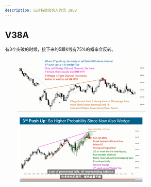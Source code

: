 ```yaml
---
description: 巴菲特给合伙人的信 1958
---
```


# V38A

有3个突破的时候，接下来的5跟K线有75%的概率会反转。

<figure><img src=".gitbook/assets/V38A01.png" alt=""><figcaption></figcaption></figure>

<figure><img src=".gitbook/assets/V38A02.png" alt=""><figcaption></figcaption></figure>
